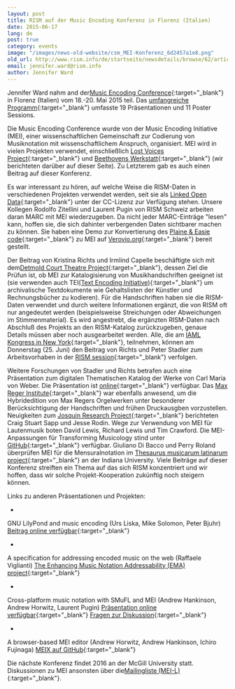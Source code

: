```yaml
---
layout: post
title: RISM auf der Music Encoding Konferenz in Florenz (Italien)
date: 2015-06-17
lang: de
post: true
category: events
image: "/images/news-old-website/csm_MEI-Konferenz_6d2457a1e8.png"
old_url: http://www.rism.info/de/startseite/newsdetails/browse/62/article/64/rism-at-the-music-encoding-conference-florence-italy.html
email: jennifer.ward@rism.info
author: Jennifer Ward
---
```



Jennifer Ward nahm and der[Music Encoding Conference](http://music-encoding.org/conference){:target="_blank"} in Florenz (Italien) vom 18.-20. Mai 2015 teil. Das [umfangreiche Programm](https://music-encoding.org/wp-content/uploads/2015/06/MEC2015_program.pdf){:target="_blank"} umfasste 19 Präsentationen und 11 Poster Sessions.

Die Music Encoding Conference wurde von der Music Encoding Initiative (MEI), einer wissenschaftlichen Gemeinschaft zur Codierung von Musiknotation mit wissenschaftlichem Anspruch, organisiert. MEI wird in vielen Projekten verwendet, einschließlich [Lost Voices Project](/electronic_resources/2014/11/20/the-lost-voices-project-is-now-live.html){:target="_blank"} und [Beethovens Werkstatt](/electronic_resources/2015/05/04/a-peek-inside-beethovens-workshop.html){:target="_blank"} (wir berichteten darüber auf dieser Seite). Zu Letzterem gab es auch einen Beitrag auf dieser Konferenz.

Es war interessant zu hören, auf welche Weise die RISM-Daten in verschiedenen Projekten verwendet werden, seit sie als [Linked Open Data](https://opac.rism.info/index.php?id=8&L=1){:target="_blank"} unter der CC-Lizenz zur Verfügung stehen. Unsere Kollegen Rodolfo Zitellini und Laurent Pugin von RISM Schweiz arbeiten daran MARC mit MEI wiederzugeben. Da nicht jeder MARC-Einträge "lesen" kann, hoffen sie, die sich dahinter verbergenden Daten sichtbarer machen zu können. Sie haben eine Demo zur Konvertierung des [Plaine & Easie code](http://www.iaml.info/plaine-easie-code){:target="_blank"} zu MEI auf [Verovio.org](http://www.verovio.org/pae-examples.xhtml){:target="_blank"} bereit gestellt.

Der Beitrag von Kristina Richts und Irmlind Capelle beschäftigte sich mit dem[Detmold Court Theatre Project](http://hoftheater-detmold.de/){:target="_blank"}, dessen Ziel die Prüfun ist, ob MEI zur Katalogisierung von Musikhandschriften geeignet ist (sie verwenden auch TEI[(Text Encoding Initiative)](http://www.tei-c.org/index.xml){:target="_blank"} um archivalische Textdokumente wie Gehaltslisten der Künstler und Rechnungsbücher zu kodieren). Für die Handschriften haben sie die RISM-Daten verwendet und durch weitere Informationen ergänzt, die von RISM oft nur angedeutet werden (beispielsweise Streichungen oder Abweichungen im Stimmenmaterial). Es wird angestrebt, die ergänzten RISM-Daten nach Abschluß des Projekts an den RISM-Katalog zurückzugeben, genaue Details müssen aber noch ausgearbeitet werden. Alle, die am [IAML Kongress in New York](http://www.musiclibraryassoc.org/BlankCustom.asp?page=IAML_IMS_2015){:target="_blank"}, teilnehmen, können am Donnerstag (25. Juni) den Beitrag von Richts und Peter Stadler zum Arbeitsvorhaben in der [RISM session](/events/2015/06/15/imsiaml-congress-in-new-york-june-2015.html){:target="_blank"} verfolgen.

Weitere Forschungen von Stadler und Richts betrafen auch eine Präsentation zum digitalen Thematischen Katalog der Werke von Carl Maria von Weber. Die Präsentation ist [online](https://dl.dropboxusercontent.com/u/33605578/richts-stadler-slides-mec2015.pdf){:target="_blank"} verfügbar. Das [Max Reger Institute](http://www.max-reger-institut.de/de/index.php){:target="_blank"} war ebenfalls anwesend, um die Hybridedition von Max Regers Orgelwerken unter besonderer Berücksichtigung der Handschriften und frühen Druckausgben vorzustellen. Neuigkeiten zum [Josquin Research Project](http://josquin.stanford.edu/){:target="_blank"} berichteten Craig Stuart Sapp und Jesse Rodin. Wege zur Verwendung von MEI für Lautenmusik boten David Lewis, Richard Lewis und Tim Crawford. Die MEI-Anpassungen für Transforming Musicology stind unter [GitHub](https://github.com/TransformingMusicology/mei-tmus){:target="_blank"} verfügbar. Giuliano Di Bacco und Perry Roland überprüfen MEI für die Mensuralnotation im [Thesaurus musicarum latinarum project](http://www.chmtl.indiana.edu/tml/start.html){:target="_blank"} an der Indiana University. Viele Beiträge auf dieser Konferenz streiften ein Thema auf das sich RISM konzentriert und wir hoffen, dass wir solche Projekt-Kooperation zukünftig noch steigern können.


Links zu anderen Präsentationen und Projekten:

-

GNU LilyPond and music encoding (Urs Liska, Mike Solomon, Peter Bjuhr)
[Beitrag online verfügbar](http://lilypondblog.org/wp-content/uploads/2015/06/mei2ly.pdf){:target="_blank"}


-

A specification for addressing encoded music on the web (Raffaele Viglianti)
[The Enhancing Music Notation Addressability (EMA) project](http://mith.umd.edu/research/project/enhancing-music-notation-addressability/){:target="_blank"}


-

Cross-platform music notation with SMuFL and MEI (Andrew Hankinson, Andrew Horwitz, Laurent Pugin)
[Präsentation online verfügbar](https://t.co/POGFTIQRUE){:target="_blank"}
[Fragen zur Diskussion](https://gist.github.com/ahankinson/ef9aa9c454d383baf5f7){:target="_blank"}


-

A browser-based MEI editor (Andrew Horwitz, Andrew Hankinson, Ichiro Fujinaga)
[MEIX auf GitHub](https://github.com/DDMAL/meix.js){:target="_blank"}



Die nächste Konferenz findet 2016 an der McGill University statt. Diskussionen zu MEI ansonsten über die[Mailingliste (MEI-L)](http://music-encoding.org/community/mailing-list/){:target="_blank"}.



<script type="text/javascript">var switchTo5x=true;</script><script type="text/javascript" src="http://w.sharethis.com/button/buttons.js"></script><script type="text/javascript">stLight.options({publisher: "9b601438-1ce1-49d8-bfd7-9cff5df54c17", doNotHash: false, doNotCopy: false, hashAddressBar: false});</script>